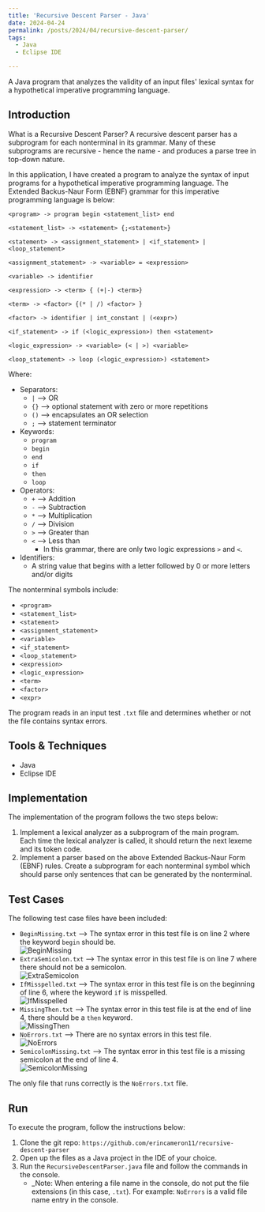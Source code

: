 ```yaml
---
title: 'Recursive Descent Parser - Java'
date: 2024-04-24
permalink: /posts/2024/04/recursive-descent-parser/
tags:
  - Java
  - Eclipse IDE

---
```


A Java program that analyzes the validity of an input files' lexical syntax for a hypothetical imperative programming language.

## Introduction
What is a Recursive Descent Parser? A recursive descent parser has a subprogram for each nonterminal in its grammar. Many of these subprograms are recursive - hence the name - and produces a parse tree in top-down nature.

In this application, I have created a program to analyze the syntax of input programs for a hypothetical imperative programming language. The Extended Backus-Naur Form (EBNF) grammar for this imperative programming language is below:
```
<program> -> program begin <statement_list> end

<statement_list> -> <statement> {;<statement>}

<statement> -> <assignment_statement> | <if_statement> | <loop_statement>

<assignment_statement> -> <variable> = <expression>

<variable> -> identifier

<expression> -> <term> { (+|-) <term>}

<term> -> <factor> {(* | /) <factor> }

<factor> -> identifier | int_constant | (<expr>)

<if_statement> -> if (<logic_expression>) then <statement>

<logic_expression> -> <variable> (< | >) <variable>

<loop_statement> -> loop (<logic_expression>) <statement>
```

Where:
* Separators:
    * `|` --> OR
    * `{}` --> optional statement with zero or more repetitions
    * `()` --> encapsulates an OR selection
    * `;` --> statement terminator
* Keywords:
    * `program`
    * `begin`
    * `end`
    * `if`
    * `then`
    * `loop`
* Operators:
    * `+` --> Addition
    * `-` --> Subtraction
    * `*` --> Multiplication
    * `/` --> Division
    * `>` --> Greater than
    * `<` --> Less than
        * In this grammar, there are only two logic expressions `>` and `<`.
* Identifiers:
    * A string value that begins with a letter followed by 0 or more letters and/or digits   

The nonterminal symbols include:
* `<program>`
* `<statement_list>`
* `<statement>`
* `<assignment_statement>`
* `<variable>`
* `<if_statement>`
* `<loop_statement>`
* `<expression>`
* `<logic_expression>`
* `<term>`
* `<factor>`
* `<expr>`   

The program reads in an input test `.txt` file and determines whether or not the file contains syntax errors.


## Tools & Techniques
* Java
* Eclipse IDE


## Implementation
The implementation of the program follows the two steps below:
1. Implement a lexical analyzer as a subprogram of the main program. Each time the lexical analyzer is called, it should return the next lexeme and its token code.
2. Implement a parser based on the above Extended Backus-Naur Form (EBNF) rules. Create a subprogram for each nonterminal symbol which should parse only sentences that can be generated by the nonterminal.


## Test Cases
The following test case files have been included:
* `BeginMissing.txt` --> The syntax error in this test file is on line 2 where the keyword `begin` should be.   
![BeginMissing](https://raw.githubusercontent.com/erincameron11/erincameron11.github.io/master/images/parser-begin-missing.png)
* `ExtraSemicolon.txt` --> The syntax error in this test file is on line 7 where there should not be a semicolon.   
![ExtraSemicolon](https://raw.githubusercontent.com/erincameron11/erincameron11.github.io/master/images/parser-extra-semicolon.png)
* `IfMisspelled.txt` --> The syntax error in this test file is on the beginning of line 6, where the keyword `if` is misspelled.   
![IfMisspelled](https://raw.githubusercontent.com/erincameron11/erincameron11.github.io/master/images/parser-if-misspelled.png)
* `MissingThen.txt` --> The syntax error in this test file is at the end of line 4, there should be a `then` keyword.   
![MissingThen](https://raw.githubusercontent.com/erincameron11/erincameron11.github.io/master/images/parser-missing-then.png)
* `NoErrors.txt` --> There are no syntax errors in this test file.    
![NoErrors](https://raw.githubusercontent.com/erincameron11/erincameron11.github.io/master/images/parser-no-errors.png)
* `SemicolonMissing.txt` --> The syntax error in this test file is a missing semicolon at the end of line 4.   
![SemicolonMissing](https://raw.githubusercontent.com/erincameron11/erincameron11.github.io/master/images/parser-semicolon-missing.png)   

The only file that runs correctly is the `NoErrors.txt` file.


## Run
To execute the program, follow the instructions below:
1. Clone the git repo: `https://github.com/erincameron11/recursive-descent-parser`
2. Open up the files as a Java project in the IDE of your choice.
3. Run the `RecursiveDescentParser.java` file and follow the commands in the console.
    * _Note: When entering a file name in the console, do not put the file extensions (in this case, `.txt`). For example: `NoErrors` is a valid file name entry in the console.